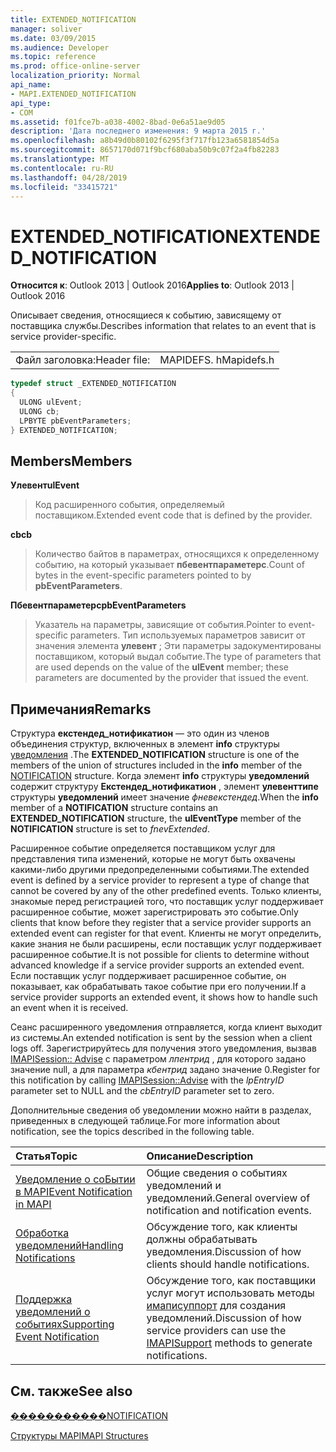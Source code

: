 ```yaml
---
title: EXTENDED_NOTIFICATION
manager: soliver
ms.date: 03/09/2015
ms.audience: Developer
ms.topic: reference
ms.prod: office-online-server
localization_priority: Normal
api_name:
- MAPI.EXTENDED_NOTIFICATION
api_type:
- COM
ms.assetid: f01fce7b-a038-4002-8bad-0e6a51ae9d05
description: 'Дата последнего изменения: 9 марта 2015 г.'
ms.openlocfilehash: a8b49d0b80102f6295f3f717fb123a6581854d5a
ms.sourcegitcommit: 8657170d071f9bcf680aba50b9c07f2a4fb82283
ms.translationtype: MT
ms.contentlocale: ru-RU
ms.lasthandoff: 04/28/2019
ms.locfileid: "33415721"
---
```

# <a name="extendednotification"></a><span data-ttu-id="270e0-103">EXTENDED_NOTIFICATION</span><span class="sxs-lookup"><span data-stu-id="270e0-103">EXTENDED_NOTIFICATION</span></span>

  
  
<span data-ttu-id="270e0-104">**Относится к**: Outlook 2013 | Outlook 2016</span><span class="sxs-lookup"><span data-stu-id="270e0-104">**Applies to**: Outlook 2013 | Outlook 2016</span></span> 
  
<span data-ttu-id="270e0-105">Описывает сведения, относящиеся к событию, зависящему от поставщика службы.</span><span class="sxs-lookup"><span data-stu-id="270e0-105">Describes information that relates to an event that is service provider-specific.</span></span> 
  
|||
|:-----|:-----|
|<span data-ttu-id="270e0-106">Файл заголовка:</span><span class="sxs-lookup"><span data-stu-id="270e0-106">Header file:</span></span>  <br/> |<span data-ttu-id="270e0-107">MAPIDEFS. h</span><span class="sxs-lookup"><span data-stu-id="270e0-107">Mapidefs.h</span></span>  <br/> |
   
```cpp
typedef struct _EXTENDED_NOTIFICATION
{
  ULONG ulEvent;
  ULONG cb;
  LPBYTE pbEventParameters;
} EXTENDED_NOTIFICATION;

```

## <a name="members"></a><span data-ttu-id="270e0-108">Members</span><span class="sxs-lookup"><span data-stu-id="270e0-108">Members</span></span>

 <span data-ttu-id="270e0-109">**Улевент**</span><span class="sxs-lookup"><span data-stu-id="270e0-109">**ulEvent**</span></span>
  
> <span data-ttu-id="270e0-110">Код расширенного события, определяемый поставщиком.</span><span class="sxs-lookup"><span data-stu-id="270e0-110">Extended event code that is defined by the provider.</span></span>
    
 <span data-ttu-id="270e0-111">**cb**</span><span class="sxs-lookup"><span data-stu-id="270e0-111">**cb**</span></span>
  
> <span data-ttu-id="270e0-112">Количество байтов в параметрах, относящихся к определенному событию, на который указывает **пбевентпараметерс**.</span><span class="sxs-lookup"><span data-stu-id="270e0-112">Count of bytes in the event-specific parameters pointed to by **pbEventParameters**.</span></span> 
    
 <span data-ttu-id="270e0-113">**Пбевентпараметерс**</span><span class="sxs-lookup"><span data-stu-id="270e0-113">**pbEventParameters**</span></span>
  
> <span data-ttu-id="270e0-114">Указатель на параметры, зависящие от события.</span><span class="sxs-lookup"><span data-stu-id="270e0-114">Pointer to event-specific parameters.</span></span> <span data-ttu-id="270e0-115">Тип используемых параметров зависит от значения элемента **улевент** ; Эти параметры задокументированы поставщиком, который выдал событие.</span><span class="sxs-lookup"><span data-stu-id="270e0-115">The type of parameters that are used depends on the value of the **ulEvent** member; these parameters are documented by the provider that issued the event.</span></span> 
    
## <a name="remarks"></a><span data-ttu-id="270e0-116">Примечания</span><span class="sxs-lookup"><span data-stu-id="270e0-116">Remarks</span></span>

<span data-ttu-id="270e0-117">Структура **екстендед_нотификатион** — это один из членов объединения структур, включенных в элемент **info** структуры [уведомления](notification.md) .</span><span class="sxs-lookup"><span data-stu-id="270e0-117">The **EXTENDED_NOTIFICATION** structure is one of the members of the union of structures included in the **info** member of the [NOTIFICATION](notification.md) structure.</span></span> <span data-ttu-id="270e0-118">Когда элемент **info** структуры **уведомлений** содержит структуру **Екстендед_нотификатион** , элемент **улевенттипе** структуры **уведомлений** имеет значение _фневекстендед_.</span><span class="sxs-lookup"><span data-stu-id="270e0-118">When the **info** member of a **NOTIFICATION** structure contains an **EXTENDED_NOTIFICATION** structure, the **ulEventType** member of the **NOTIFICATION** structure is set to  _fnevExtended_.</span></span>
  
<span data-ttu-id="270e0-119">Расширенное событие определяется поставщиком услуг для представления типа изменений, которые не могут быть охвачены какими-либо другими предопределенными событиями.</span><span class="sxs-lookup"><span data-stu-id="270e0-119">The extended event is defined by a service provider to represent a type of change that cannot be covered by any of the other predefined events.</span></span> <span data-ttu-id="270e0-120">Только клиенты, знакомые перед регистрацией того, что поставщик услуг поддерживает расширенное событие, может зарегистрировать это событие.</span><span class="sxs-lookup"><span data-stu-id="270e0-120">Only clients that know before they register that a service provider supports an extended event can register for that event.</span></span> <span data-ttu-id="270e0-121">Клиенты не могут определить, какие знания не были расширены, если поставщик услуг поддерживает расширенное событие.</span><span class="sxs-lookup"><span data-stu-id="270e0-121">It is not possible for clients to determine without advanced knowledge if a service provider supports an extended event.</span></span> <span data-ttu-id="270e0-122">Если поставщик услуг поддерживает расширенное событие, он показывает, как обрабатывать такое событие при его получении.</span><span class="sxs-lookup"><span data-stu-id="270e0-122">If a service provider supports an extended event, it shows how to handle such an event when it is received.</span></span>
  
<span data-ttu-id="270e0-123">Сеанс расширенного уведомления отправляется, когда клиент выходит из системы.</span><span class="sxs-lookup"><span data-stu-id="270e0-123">An extended notification is sent by the session when a client logs off.</span></span> <span data-ttu-id="270e0-124">Зарегистрируйтесь для получения этого уведомления, вызвав [IMAPISession:: Advise](imapisession-advise.md) с параметром _лпентрид_ , для которого задано значение null, а для параметра _кбентрид_ задано значение 0.</span><span class="sxs-lookup"><span data-stu-id="270e0-124">Register for this notification by calling [IMAPISession::Advise](imapisession-advise.md) with the  _lpEntryID_ parameter set to NULL and the  _cbEntryID_ parameter set to zero.</span></span> 
  
<span data-ttu-id="270e0-125">Дополнительные сведения об уведомлении можно найти в разделах, приведенных в следующей таблице.</span><span class="sxs-lookup"><span data-stu-id="270e0-125">For more information about notification, see the topics described in the following table.</span></span>
  
|<span data-ttu-id="270e0-126">**Статья**</span><span class="sxs-lookup"><span data-stu-id="270e0-126">**Topic**</span></span>|<span data-ttu-id="270e0-127">**Описание**</span><span class="sxs-lookup"><span data-stu-id="270e0-127">**Description**</span></span>|
|:-----|:-----|
|[<span data-ttu-id="270e0-128">Уведомление о соБытии в MAPI</span><span class="sxs-lookup"><span data-stu-id="270e0-128">Event Notification in MAPI</span></span>](event-notification-in-mapi.md) <br/> |<span data-ttu-id="270e0-129">Общие сведения о событиях уведомлений и уведомлений.</span><span class="sxs-lookup"><span data-stu-id="270e0-129">General overview of notification and notification events.</span></span>  <br/> |
|[<span data-ttu-id="270e0-130">Обработка уведомлений</span><span class="sxs-lookup"><span data-stu-id="270e0-130">Handling Notifications</span></span>](handling-notifications.md) <br/> |<span data-ttu-id="270e0-131">Обсуждение того, как клиенты должны обрабатывать уведомления.</span><span class="sxs-lookup"><span data-stu-id="270e0-131">Discussion of how clients should handle notifications.</span></span>  <br/> |
|[<span data-ttu-id="270e0-132">Поддержка уведомлений о событиях</span><span class="sxs-lookup"><span data-stu-id="270e0-132">Supporting Event Notification</span></span>](supporting-event-notification.md) <br/> |<span data-ttu-id="270e0-133">Обсуждение того, как поставщики услуг могут использовать методы [имаписуппорт](imapisupportiunknown.md) для создания уведомлений.</span><span class="sxs-lookup"><span data-stu-id="270e0-133">Discussion of how service providers can use the [IMAPISupport](imapisupportiunknown.md) methods to generate notifications.</span></span>  <br/> |
   
## <a name="see-also"></a><span data-ttu-id="270e0-134">См. также</span><span class="sxs-lookup"><span data-stu-id="270e0-134">See also</span></span>



[<span data-ttu-id="270e0-135">�����������</span><span class="sxs-lookup"><span data-stu-id="270e0-135">NOTIFICATION</span></span>](notification.md)


[<span data-ttu-id="270e0-136">Структуры MAPI</span><span class="sxs-lookup"><span data-stu-id="270e0-136">MAPI Structures</span></span>](mapi-structures.md)

